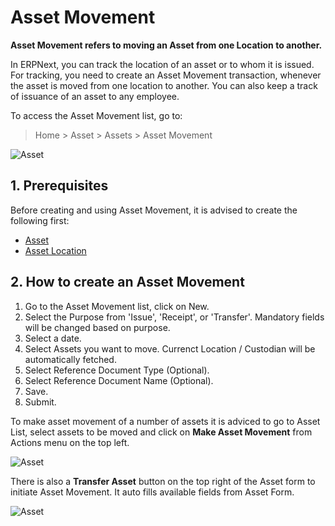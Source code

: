 <!-- add breadcrumbs -->
# Asset Movement

**Asset Movement refers to moving an Asset from one Location to another.**

In ERPNext, you can track the location of an asset or to whom it is issued. For tracking, you need to create an Asset Movement transaction, whenever the asset is moved from one location to another. You can also keep a track of issuance of an asset to any employee.

To access the Asset Movement list, go to:
> Home > Asset > Assets > Asset Movement

<img class="screenshot" alt="Asset" src="{{docs_base_url}}/assets/img/asset/asset-movement.png">

## 1. Prerequisites
Before creating and using Asset Movement, it is advised to create the following first:

* [Asset](/docs/user/manual/en/asset/asset)
* [Asset Location](/docs/user/manual/en/asset/asset-location)


## 2. How to create an Asset Movement
1. Go to the Asset Movement list, click on New.
1. Select the Purpose from 'Issue', 'Receipt', or 'Transfer'. Mandatory fields will be changed based on purpose.
1. Select a date.
1. Select Assets you want to move. Currenct Location / Custodian will be automatically fetched.
1. Select Reference Document Type (Optional).
1. Select Reference Document Name (Optional).
1. Save.
1. Submit.

To make asset movement of a number of assets it is adviced to go to Asset List, select assets to be moved and click on **Make Asset Movement** from Actions menu on the top left. 

<img class="screenshot" alt="Asset" src="{{docs_base_url}}/assets/img/asset/asset-movement-using-button.png">

There is also a **Transfer Asset** button on the top right of the Asset form to initiate Asset Movement. It auto fills available fields from Asset Form.

<img class="screenshot" alt="Asset" src="{{docs_base_url}}/assets/img/asset/asset-movement-using-transfer-asset-button.png">
